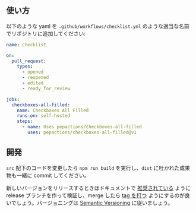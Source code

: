 ## 使い方

以下のような yaml を `.github/workflows/checklist.yml` のような適当な名前でリポジトリに追加してください:

```yml
name: Checklist

on:
  pull_request:
    types:
      - opened
      - reopened
      - edited
      - ready_for_review

jobs:
  checkboxes-all-filled:
    name: Checkboxes All Filled
    runs-on: self-hosted
    steps:
      - name: Uses pepactions/checkboxes-all-filled
        uses: pepactions/checkboxes-all-filled@v1
```

## 開発

`src` 配下のコードを変更したら `npm run build` を実行し、`dist` に吐かれた成果物も一緒に commit してください。

新しいバージョンをリリースするときはドキュメントで [推奨されている](https://docs.github.com/en/free-pro-team@latest/actions/creating-actions/about-actions#using-tags-for-release-management) ように release ブランチを作って検証し、merge したら [tag を打つ](https://git-scm.com/book/en/v2/Git-Basics-Tagging) ようにするのが良いでしょう。バージョニングは [Semantic Versioning](https://semver.org/lang/ja/) に従いましょう。
